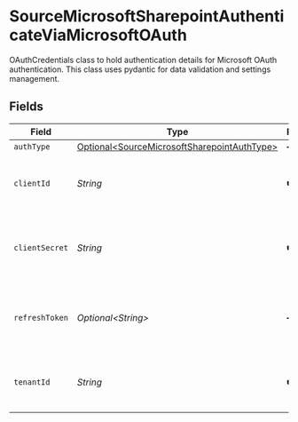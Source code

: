 # SourceMicrosoftSharepointAuthenticateViaMicrosoftOAuth

OAuthCredentials class to hold authentication details for Microsoft OAuth authentication.
This class uses pydantic for data validation and settings management.


## Fields

| Field                                                                                                    | Type                                                                                                     | Required                                                                                                 | Description                                                                                              |
| -------------------------------------------------------------------------------------------------------- | -------------------------------------------------------------------------------------------------------- | -------------------------------------------------------------------------------------------------------- | -------------------------------------------------------------------------------------------------------- |
| `authType`                                                                                               | [Optional\<SourceMicrosoftSharepointAuthType>](../../models/shared/SourceMicrosoftSharepointAuthType.md) | :heavy_minus_sign:                                                                                       | N/A                                                                                                      |
| `clientId`                                                                                               | *String*                                                                                                 | :heavy_check_mark:                                                                                       | Client ID of your Microsoft developer application                                                        |
| `clientSecret`                                                                                           | *String*                                                                                                 | :heavy_check_mark:                                                                                       | Client Secret of your Microsoft developer application                                                    |
| `refreshToken`                                                                                           | *Optional\<String>*                                                                                      | :heavy_minus_sign:                                                                                       | Refresh Token of your Microsoft developer application                                                    |
| `tenantId`                                                                                               | *String*                                                                                                 | :heavy_check_mark:                                                                                       | Tenant ID of the Microsoft SharePoint user                                                               |